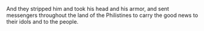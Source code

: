 And they stripped him and took his head and his armor, and sent messengers throughout the land of the Philistines to carry the good news to their idols and to the people.
